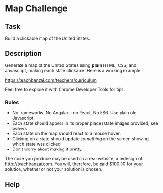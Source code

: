 # Map Challenge

## Task

Build a clickable map of the United States.

## Description

Generate a map of the United States using **plain** HTML, CSS, and Javascript, making each state clickable. Here is a working example:

https://teachbanzai.com/teachers/curriculum

Feel free to explore it with Chrome Developer Tools for tips.

### Rules

* No frameworks. No Angular – no React. No ES6. Use plain ole Javascript.
* Each state should appear in its proper place (state images provided, see below).
* Each state on the map should react to a mouse hover.
* Clicking on a state should update _something_ on the screen showing which state was clicked.
* Don't worry about making it pretty.

The code you produce may be used on a real website, a redesign of http://teachbanzai.com. You will, therefore, be paid $100.00 for your solution, whether or not your solution is chosen.

## Help


